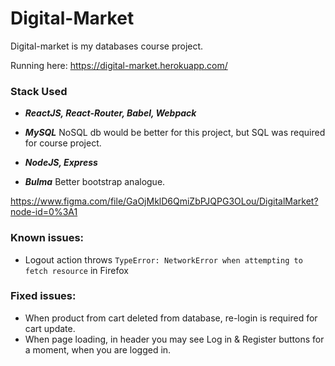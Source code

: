# Digital-Market
Digital-market is my databases course project.

Running here: https://digital-market.herokuapp.com/

### Stack Used
 - ***ReactJS, React-Router, Babel, Webpack***
 - ***MySQL***
NoSQL db would be better for this project, but SQL was required for course project.

 - ***NodeJS, Express***

 - ***Bulma***
Better bootstrap analogue.

https://www.figma.com/file/GaOjMklD6QmiZbPJQPG3OLou/DigitalMarket?node-id=0%3A1
### Known issues:
 - Logout action throws ``TypeError: NetworkError when attempting to fetch resource`` in Firefox

### Fixed issues:
  - When product from cart deleted from database, re-login is required for cart update.
  - When page loading, in header you may see Log in & Register buttons for a moment, when you are logged in.